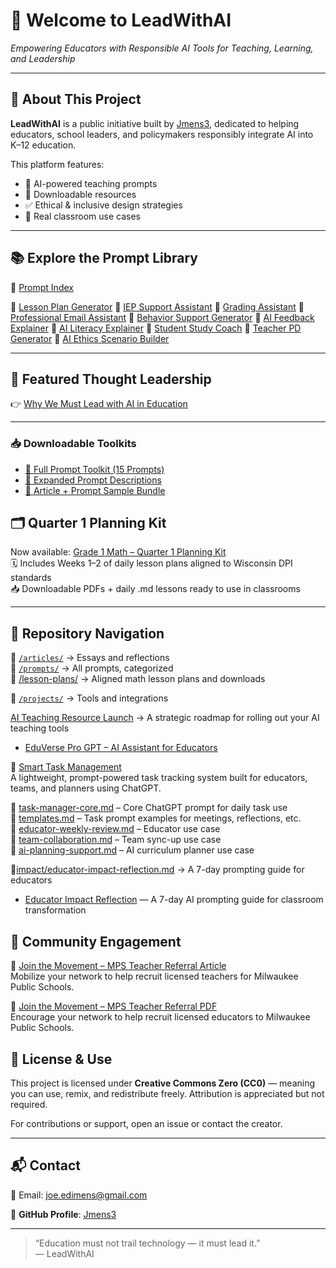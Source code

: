 # 🌟 Welcome to LeadWithAI  
*Empowering Educators with Responsible AI Tools for Teaching, Learning, and Leadership*

---

## 📌 About This Project

**LeadWithAI** is a public initiative built by [Jmens3](https://github.com/Jmens3), dedicated to helping educators, school leaders, and policymakers responsibly integrate AI into K–12 education.

This platform features:
- 🧠 AI-powered teaching prompts  
- 📄 Downloadable resources  
- ✅ Ethical & inclusive design strategies  
- 🎯 Real classroom use cases

---

## 📚 Explore the Prompt Library

📘 [Prompt Index](/prompts/index.md) 

📁 [Lesson Plan Generator](/prompts/lesson-plan-generator.md) 
📁 [IEP Support Assistant](/prompts/iep-support-assistant.md)
📁 [Grading Assistant](/prompts/grading-assistant.md)
📁 [Professional Email Assistant](/prompts/professional-email-assistant.md)
📁 [Behavior Support Generator](/prompts/behavior-support-generator.md)
📁 [AI Feedback Explainer](/prompts/ai-feedback-explainer.md)
📁 [AI Literacy Explainer](/prompts/ai-literacy-explainer.md)
📁 [Student Study Coach](/prompts/ai-study-coach-reflection-guide.md)
📁 [Teacher PD Generator](/prompts/teacher-pd-generator.md)
📁 [AI Ethics Scenario Builder](/prompts/ai-ethics-scenario.md)


---

## 📝 Featured Thought Leadership

👉 [Why We Must Lead with AI in Education](articles/why-we-must-lead-with-ai.md)

---

### 📥 Downloadable Toolkits

- [📘 Full Prompt Toolkit (15 Prompts)](LeadWithAI_15_Prompts_Expanded.pdf)
- [📘 Expanded Prompt Descriptions](LeadWithAI_10_Prompts_Expanded.pdf)
- [📘 Article + Prompt Sample Bundle](Why_AI_Lead_in_Education_and_Lesson_Plan_Generator.pdf)


 
## 🗂️ Quarter 1 Planning Kit

Now available: [Grade 1 Math – Quarter 1 Planning Kit](lesson-plans/)  
🗓️ Includes Weeks 1–2 of daily lesson plans aligned to Wisconsin DPI standards  
📥 Downloadable PDFs + daily .md lessons ready to use in classrooms

---

## 🧭 Repository Navigation

📁 [`/articles/`](articles/) → Essays and reflections  
📁 [`/prompts/`](prompts/) → All prompts, categorized  
📁 [/lesson-plans/](lesson-plans/index.md) → Aligned math lesson plans and downloads

  
📁 [`/projects/`](projects/) → Tools and integrations

[AI Teaching Resource Launch](projects/ai-companion-launch-plan.md) → A strategic roadmap for rolling out your AI teaching tools

- [EduVerse Pro GPT – AI Assistant for Educators](./projects/eduverse-pro-gpt.md)

📁 [Smart Task Management](projects/smart-task-manager/README.md)  
A lightweight, prompt-powered task tracking system built for educators, teams, and planners using ChatGPT.


📄 [task-manager-core.md](https://github.com/Jmens3/LeadwithAI/blob/main/projects/smart-task-manager/projects/smart-task-manager/task-manager-core.md) – Core ChatGPT prompt for daily task use  
📄 [templates.md](https://github.com/Jmens3/LeadwithAI/blob/main/projects/smart-task-manager/projects/smart-task-manager/templates.md) – Task prompt examples for meetings, reflections, etc.  
📄 [educator-weekly-review.md](https://github.com/Jmens3/LeadwithAI/blob/main/projects/smart-task-manager/projects/smart-task-manager/educator-weekly-review.md) – Educator use case  
📄 [team-collaboration.md](https://github.com/Jmens3/LeadwithAI/blob/main/projects/smart-task-manager/projects/smart-task-manager/team-collaboration.md) – Team sync-up use case  
📄 [ai-planning-support.md](https://github.com/Jmens3/LeadwithAI/blob/main/projects/smart-task-manager/projects/smart-task-manager/ai-planning-support.md) – AI curriculum planner use case  


📁[impact/educator-impact-reflection.md](impact/educator-impact-reflection.md) → A 7-day prompting guide for educators

- [Educator Impact Reflection](impact/educator-impact-reflection.md) — A 7-day AI prompting guide for classroom transformation

## 📣 Community Engagement
 📢 [Join the Movement – MPS Teacher Referral Article](impact/join-the-movement.md)  
Mobilize your network to help recruit licensed teachers for Milwaukee Public Schools.

📣 [Join the Movement – MPS Teacher Referral PDF](impact/join-the-movement-safe.pdf)  
Encourage your network to help recruit licensed educators to Milwaukee Public Schools.


## 📜 License & Use

This project is licensed under **Creative Commons Zero (CC0)** — meaning you can use, remix, and redistribute freely. Attribution is appreciated but not required.

For contributions or support, open an issue or contact the creator.

---

## 📬 Contact

📧 Email: joe.edimens@gmail.com

🔗 **GitHub Profile**: [Jmens3](https://github.com/Jmens3)

---

> “Education must not trail technology — it must lead it.”  
> — LeadWithAI
